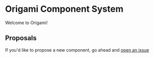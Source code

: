# Origami Component System

Welcome to Origami!

## Proposals

If you'd like to propose a new component, go ahead and [open an issue](https://github.com/Financial-Times/origami/issues/new)
